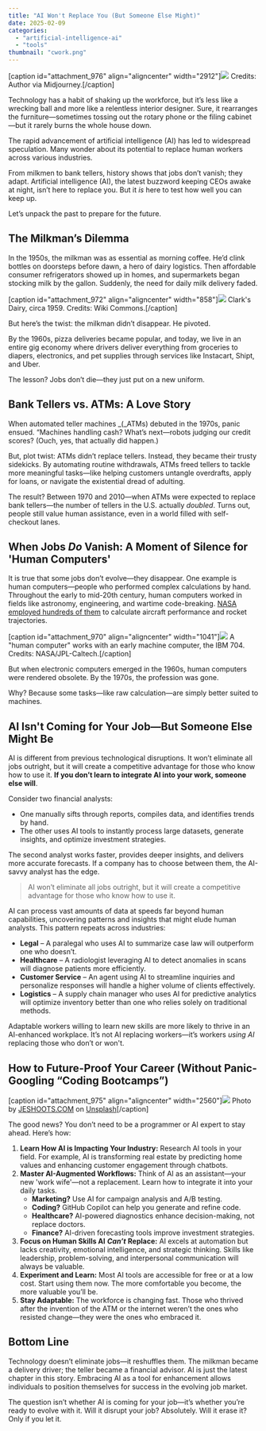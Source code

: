```yaml
---
title: "AI Won't Replace You (But Someone Else Might)"
date: 2025-02-09
categories: 
  - "artificial-intelligence-ai"
  - "tools"
thumbnail: "cwork.png"
---
```


\[caption id="attachment\_976" align="aligncenter" width="2912"\]![](images/cwork.png) Credits: Author via Midjourney.\[/caption\]

Technology has a habit of shaking up the workforce, but it’s less like a wrecking ball and more like a relentless interior designer. Sure, it rearranges the furniture—sometimes tossing out the rotary phone or the filing cabinet—but it rarely burns the whole house down.

The rapid advancement of artificial intelligence (AI) has led to widespread speculation. Many wonder about its potential to replace human workers across various industries.

From milkmen to bank tellers, history shows that jobs don’t vanish; they adapt. Artificial intelligence (AI), the latest buzzword keeping CEOs awake at night, isn’t here to replace you. But it _is_ here to test how well you can keep up.

Let’s unpack the past to prepare for the future.

## **The Milkman’s Dilemma**

In the 1950s, the milkman was as essential as morning coffee. He’d clink bottles on doorsteps before dawn, a hero of dairy logistics. Then affordable consumer refrigerators showed up in homes, and supermarkets began stocking milk by the gallon. Suddenly, the need for daily milk delivery faded.

\[caption id="attachment\_972" align="aligncenter" width="858"\]![](images/Clarks_Dairy_milk_delivery_in_Ottawa_-_Aug._1959_29540765584.jpg) Clark's Dairy, circa 1959. Credits: Wiki Commons.\[/caption\]

But here’s the twist: the milkman didn’t disappear. He pivoted.

By the 1960s, pizza deliveries became popular, and today, we live in an entire gig economy where drivers deliver everything from groceries to diapers, electronics, and pet supplies through services like Instacart, Shipt, and Uber.

The lesson? Jobs don’t die—they just put on a new uniform.

## **Bank Tellers vs. ATMs: A Love Story**

When automated teller machines _(_ATMs) debuted in the 1970s, panic ensued. “Machines handling cash? What’s next—robots judging our credit scores? (Ouch, yes, that actually did happen.)

But, plot twist: ATMs didn’t replace tellers. Instead, they became their trusty sidekicks. By automating routine withdrawals, ATMs freed tellers to tackle more meaningful tasks—like helping customers untangle overdrafts, apply for loans, or navigate the existential dread of adulting.

The result? Between 1970 and 2010—when ATMs were expected to replace bank tellers—the number of tellers in the U.S. actually _doubled_. Turns out, people still value human assistance, even in a world filled with self-checkout lanes.

## **When Jobs** _**Do**_ **Vanish: A Moment of Silence for 'Human Computers'**

It is true that some jobs don’t evolve—they disappear. One example is human computers—people who performed complex calculations by hand. Throughout the early to mid-20th century, human computers worked in fields like astronomy, engineering, and wartime code-breaking. [NASA employed hundreds of them](https://www.nasa.gov/centers-and-facilities/jpl/when-computers-were-human/) to calculate aircraft performance and rocket trajectories.

\[caption id="attachment\_970" align="aligncenter" width="1041"\]![](images/human_computersmain-1041.webp) A "human computer" works with an early machine computer, the IBM 704. Credits: NASA/JPL-Caltech.\[/caption\]

But when electronic computers emerged in the 1960s, human computers were rendered obsolete. By the 1970s, the profession was gone.

Why? Because some tasks—like raw calculation—are simply better suited to machines.

## **AI Isn't Coming for Your Job—But Someone Else Might Be**

AI is different from previous technological disruptions. It won’t eliminate all jobs outright, but it will create a competitive advantage for those who know how to use it. **If you don’t learn to integrate AI into your work, someone else will**.

Consider two financial analysts:

- One manually sifts through reports, compiles data, and identifies trends by hand.
- The other uses AI tools to instantly process large datasets, generate insights, and optimize investment strategies.

The second analyst works faster, provides deeper insights, and delivers more accurate forecasts. If a company has to choose between them, the AI-savvy analyst has the edge.

> AI won’t eliminate all jobs outright, but it will create a competitive advantage for those who know how to use it.

AI can process vast amounts of data at speeds far beyond human capabilities, uncovering patterns and insights that might elude human analysts. This pattern repeats across industries:

- **Legal** – A paralegal who uses AI to summarize case law will outperform one who doesn’t.
- **Healthcare** – A radiologist leveraging AI to detect anomalies in scans will diagnose patients more efficiently.
- **Customer Service** – An agent using AI to streamline inquiries and personalize responses will handle a higher volume of clients effectively.
- **Logistics** – A supply chain manager who uses AI for predictive analytics will optimize inventory better than one who relies solely on traditional methods.

Adaptable workers willing to learn new skills are more likely to thrive in an AI-enhanced workplace. It’s not AI replacing workers—it’s workers _using AI_ replacing those who don’t or won't.

## **How to Future-Proof Your Career (Without Panic-Googling “Coding Bootcamps”)**

\[caption id="attachment\_975" align="aligncenter" width="2560"\]![](images/jeshoots-com-2vD8lIhdnw-unsplash-scaled.jpg) Photo by [JESHOOTS.COM](https://unsplash.com/@jeshoots?utm_content=creditCopyText&utm_medium=referral&utm_source=unsplash) on [Unsplash](https://unsplash.com/photos/woman-biting-pencil-while-sitting-on-chair-in-front-of-computer-during-daytime--2vD8lIhdnw?utm_content=creditCopyText&utm_medium=referral&utm_source=unsplash)\[/caption\]

The good news? You don’t need to be a programmer or AI expert to stay ahead. Here’s how:

1. **Learn How AI is Impacting Your Industry:** Research AI tools in your field. For example, AI is transforming real estate by predicting home values and enhancing customer engagement through chatbots.
2. **Master AI-Augmented Workflows:** Think of AI as an assistant—your new 'work wife'—not a replacement. Learn how to integrate it into your daily tasks.
    - **Marketing?** Use AI for campaign analysis and A/B testing.
    - **Coding?** GitHub Copilot can help you generate and refine code.
    - **Healthcare?** AI-powered diagnostics enhance decision-making, not replace doctors.
    - **Finance?** AI-driven forecasting tools improve investment strategies.
3. **Focus on Human Skills AI** _**Can’t**_ **Replace:** AI excels at automation but lacks creativity, emotional intelligence, and strategic thinking. Skills like leadership, problem-solving, and interpersonal communication will always be valuable.
4. **Experiment and Learn:** Most AI tools are accessible for free or at a low cost. Start using them now. The more comfortable you become, the more valuable you’ll be.
5. **Stay Adaptable:** The workforce is changing fast. Those who thrived after the invention of the ATM or the internet weren’t the ones who resisted change—they were the ones who embraced it.

## **Bottom Line**

Technology doesn’t eliminate jobs—it reshuffles them. The milkman became a delivery driver; the teller became a financial advisor. AI is just the latest chapter in this story. Embracing AI as a tool for enhancement allows individuals to position themselves for success in the evolving job market.

The question isn’t whether AI is coming for your job—it’s whether you’re ready to evolve with it. Will it disrupt your job? Absolutely. Will it erase it? Only if you let it.
